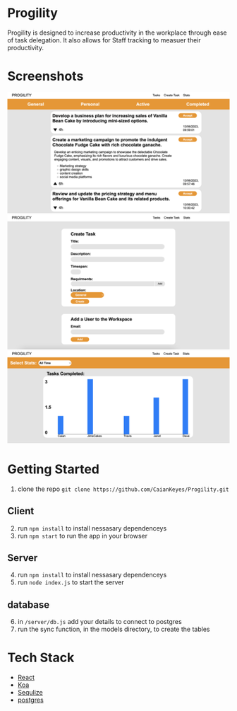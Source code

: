 # Progility

Progility is designed to increase productivity in the workplace through ease of task delegation. It also allows for Staff tracking to measuer their productivity.

# Screenshots

<p align="center">
  <img src="Images/Screenshot 2023-07-08 at 08.41.28.png" />
  <img src="Images/Screenshot 2023-07-08 at 08.39.57.png" />
  <img src="Images/Screenshot 2023-07-08 at 08.41.00.png" />
</p>

# Getting Started

1. clone the repo
  ```git clone https://github.com/CaianKeyes/Progility.git```

## Client

2. run ```npm install``` to install nessasary dependenceys
3. run ```npm start``` to run the app in your browser

## Server

4. run ```npm install``` to install nessasary dependenceys
5. run ```node index.js``` to start the server

## database

6.   in ```/server/db.js``` add your details to connect to postgres
7.   run the sync function, in the models directory, to create the tables

# Tech Stack
* [React](https://react.dev/)
* [Koa](https://koajs.com/)
* [Sequlize](https://sequelize.org/)
* [postgres](https://www.postgresql.org/)
